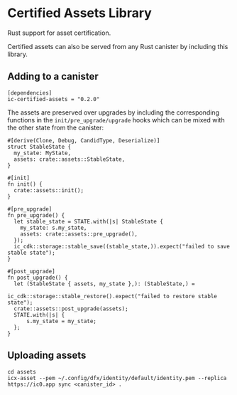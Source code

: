 # Certified Assets Library

Rust support for asset certification.

Certified assets can also be served from any Rust canister by including this library.

## Adding to a canister

```
[dependencies]
ic-certified-assets = "0.2.0"
```

The assets are preserved over upgrades by including the corresponding functions in the `init/pre_upgrade/upgrade`
hooks which can be mixed with the other state from the canister:

```
#[derive(Clone, Debug, CandidType, Deserialize)]
struct StableState {
  my_state: MyState,
  assets: crate::assets::StableState,
}

#[init]
fn init() {
  crate::assets::init();
}

#[pre_upgrade]
fn pre_upgrade() {
  let stable_state = STATE.with(|s| StableState {
    my_state: s.my_state,
    assets: crate::assets::pre_upgrade(),
  });
  ic_cdk::storage::stable_save((stable_state,)).expect("failed to save stable state");
}

#[post_upgrade]
fn post_upgrade() {
  let (StableState { assets, my_state },): (StableState,) =
                                         ic_cdk::storage::stable_restore().expect("failed to restore stable state");
  crate::assets::post_upgrade(assets);
  STATE.with(|s| {
      s.my_state = my_state;
  };
}
```

## Uploading assets

```
cd assets
icx-asset --pem ~/.config/dfx/identity/default/identity.pem --replica https://ic0.app sync <canister_id> .
```
